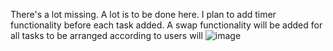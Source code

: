 There's a lot missing. A lot is to be done here.
I plan to add timer functionality before each task added.
A swap functionality will be added for all tasks to be arranged according to users will
![image](https://github.com/user-attachments/assets/2b3c0a95-b732-44b6-a554-dbbc6dc769de)
